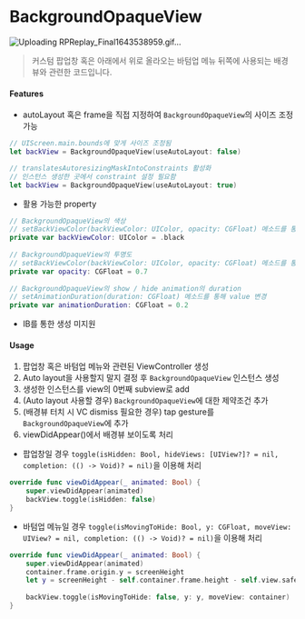 # BackgroundOpaqueView
![Uploading RPReplay_Final1643538959.gif…]()


> 커스텀 팝업창 혹은 아래에서 위로 올라오는 바텀업 메뉴 뒤쪽에 사용되는 배경뷰와 관련한 코드입니다.


#### Features
- autoLayout 혹은 frame을 직접 지정하여 ```BackgroundOpaqueView```의 사이즈 조정 가능
```Swift
// UIScreen.main.bounds에 맞게 사이즈 조정됨
let backView = BackgroundOpaqueView(useAutoLayout: false)

// translatesAutoresizingMaskIntoConstraints 활성화
// 인스턴스 생성한 곳에서 constraint 설정 필요함
let backView = BackgroundOpaqueView(useAutoLayout: true)
```

- 활용 가능한 property
```Swift
// BackgroundOpaqueView의 색상
// setBackViewColor(backViewColor: UIColor, opacity: CGFloat) 메소드를 통해 value 변경
private var backViewColor: UIColor = .black
    
// BackgroundOpaqueView의 투명도
// setBackViewColor(backViewColor: UIColor, opacity: CGFloat) 메소드를 통해 value 변경
private var opacity: CGFloat = 0.7
    
// BackgroundOpaqueView의 show / hide animation의 duration
// setAnimationDuration(duration: CGFloat) 메소드를 통해 value 변경
private var animationDuration: CGFloat = 0.2
```

- IB를 통한 생성 미지원



#### Usage
1. 팝업창 혹은 바텀업 메뉴와 관련된 ViewController 생성
2. Auto layout을 사용할지 말지 결정 후 ```BackgroundOpaqueView``` 인스턴스 생성
3. 생성한 인스턴스를 view의 0번째 subview로 add
4. (Auto layout 사용할 경우) ```BackgroundOpaqueView```에 대한 제약조건 추가
5. (배경뷰 터치 시 VC dismiss 필요한 경우) tap gesture를 ```BackgroundOpaqueView```에 추가
6. viewDidAppear()에서 배경뷰 보이도록 처리
- 팝업창일 경우 ```toggle(isHidden: Bool, hideViews: [UIView?]? = nil, completion: (() -> Void)? = nil)```을 이용해 처리
```Swift
override func viewDidAppear(_ animated: Bool) {
	super.viewDidAppear(animated)
	backView.toggle(isHidden: false)
}
```
- 바텀업 메뉴일 경우 ```toggle(isMovingToHide: Bool, y: CGFloat, moveView: UIView? = nil, completion: (() -> Void)? = nil)```을 이용해 처리
```Swift
override func viewDidAppear(_ animated: Bool) {
	super.viewDidAppear(animated)
	container.frame.origin.y = screenHeight
	let y = screenHeight - self.container.frame.height - self.view.safeAreaInsets.bottom
        
	backView.toggle(isMovingToHide: false, y: y, moveView: container)
}
```



